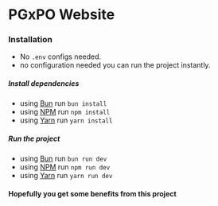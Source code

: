 # PGxPO Website

### Installation

-   No `.env` configs needed.
-   no configuration needed you can run the project instantly.

##### Install dependencies

-   using [Bun](https://bun.sh/) run `bun install`
-   using [NPM](https://www.npmjs.com/) run `npm install`
-   using [Yarn](https://yarnpkg.com/) run `yarn install`

##### Run the project

-   using [Bun](https://bun.sh/) run `bun run dev`
-   using [NPM](https://www.npmjs.com/) run `npm run dev`
-   using [Yarn](https://yarnpkg.com/) run `yarn run dev`

#### Hopefully you get some benefits from this project
